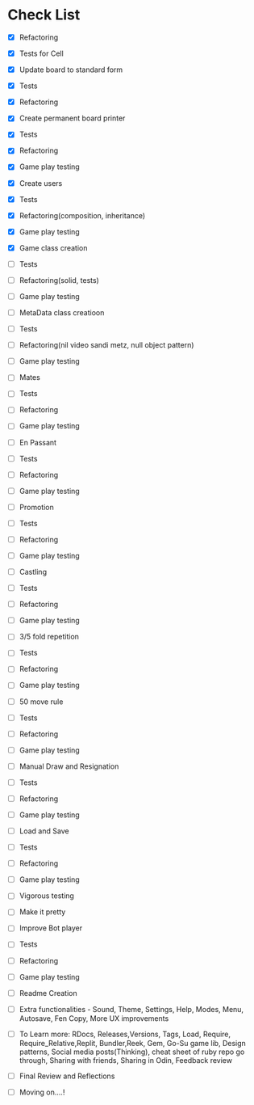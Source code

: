 # Check List
- [x] Refactoring
- [x] Tests for Cell
- [x] Update board to standard form
- [x] Tests
- [x] Refactoring
- [x] Create permanent board printer
- [x] Tests
- [x] Refactoring
- [x] Game play testing
- [x] Create users
- [x] Tests
- [x] Refactoring(composition, inheritance)
- [x] Game play testing

- [x] Game class creation
- [ ] Tests
- [ ] Refactoring(solid, tests)
- [ ] Game play testing

- [ ] MetaData class creatioon
- [ ] Tests
- [ ] Refactoring(nil video sandi metz, null object pattern)
- [ ] Game play testing

- [ ] Mates
- [ ] Tests
- [ ] Refactoring
- [ ] Game play testing

- [ ] En Passant
- [ ] Tests
- [ ] Refactoring
- [ ] Game play testing

- [ ] Promotion
- [ ] Tests
- [ ] Refactoring
- [ ] Game play testing

- [ ] Castling
- [ ] Tests
- [ ] Refactoring
- [ ] Game play testing

- [ ] 3/5 fold repetition
- [ ] Tests
- [ ] Refactoring
- [ ] Game play testing

- [ ] 50 move rule
- [ ] Tests
- [ ] Refactoring
- [ ] Game play testing

- [ ] Manual Draw and Resignation
- [ ] Tests
- [ ] Refactoring
- [ ] Game play testing

- [ ] Load and Save
- [ ] Tests
- [ ] Refactoring
- [ ] Game play testing
- [ ] Vigorous testing

- [ ] Make it pretty
- [ ] Improve Bot player
- [ ] Tests
- [ ] Refactoring
- [ ] Game play testing

- [ ] Readme Creation
- [ ] Extra functionalities - Sound, Theme, Settings, Help, Modes, Menu, Autosave, Fen Copy, More UX improvements
- [ ] To Learn more: RDocs, Releases,Versions, Tags, Load, Require, Require_Relative,Replit, Bundler,Reek, Gem, Go-Su game lib, Design patterns, Social media posts(Thinking), cheat sheet of ruby repo go through, Sharing with friends, Sharing in Odin, Feedback review
- [ ] Final Review and Reflections
- [ ] Moving on....!
